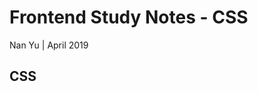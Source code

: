# Frontend Study Notes - CSS
Nan Yu | April 2019   
  
## CSS
<!--stackedit_data:
eyJoaXN0b3J5IjpbLTExNzgzODU4NzVdfQ==
-->